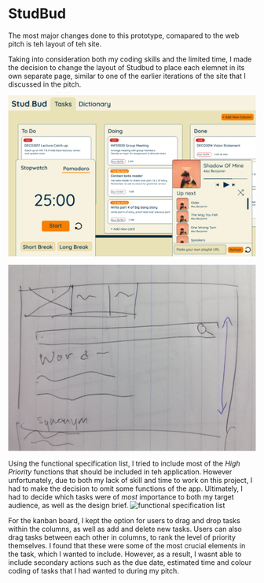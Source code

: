 # StudBud

The most major changes done to this prototype, comapared to the web pitch is teh layout of teh site. 

Taking into consideration both my coding skills and the limited time, I made the decision to change the layout of Studbud to place each elemnet in its own separate page, similar to one of the earlier iterations of the site that I discussed in the pitch.

![my original web app pitch](public/images/pitch.png)

![one of my earlier iterations](public/images/iteration.jpg)



Using the functional specification list, I tried to include most of the *High Priority* functions that should be included in teh application. However unfortunately, due to both my lack of skill and time to work on this project, I had to make the decision to omit some functions of the app. Ultimately, I had to decide which tasks were of *most* importance to both my target audience, as well as the design brief.
![functional specification list](public/images/list.jpg)


For the kanban board, I kept the option for users to drag and drop tasks within the columns, as well as add and delete new tasks. Users can also drag tasks between each other in columns, to rank the level of priority themselves. I found that these were some of the most crucial elements in the task, which I wanted to include. However, as a result, I wasnt able to include secondary actions such as the due date, estimated time and colour coding of tasks that I had wanted to during my pitch. 
